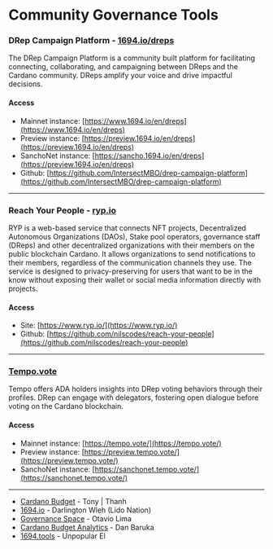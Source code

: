 # Community Governance Tools

### DRep Campaign Platform - [1694.io/dreps](https://www.1694.io/en/dreps)

The DRep Campaign Platform is a community built platform for facilitating connecting, collaborating, and campaigning between DReps and the Cardano community. DReps amplify your voice and drive impactful decisions.

#### Access

* Mainnet instance: [https://www.1694.io/en/dreps](https://www.1694.io/en/dreps)
* Preview instance: [https://preview.1694.io/en/dreps](https://preview.1694.io/en/dreps)
* SanchoNet instance: [https://sancho.1694.io/en/dreps](https://preview.1694.io/en/dreps)
* Github: [https://github.com/IntersectMBO/drep-campaign-platform](https://github.com/IntersectMBO/drep-campaign-platform)

***

### Reach Your People - [ryp.io](https://www.ryp.io/)

RYP is a web-based service that connects NFT projects, Decentralized Autonomous Organizations (DAOs), Stake pool operators, governance staff (DReps) and other decentralized organizations with their members on the public blockchain Cardano. It allows organizations to send notifications to their members, regardless of the communication channels they use. The service is designed to privacy-preserving for users that want to be in the know without exposing their wallet or social media information directly with projects.

#### Access

* Site: [https://www.ryp.io/](https://www.ryp.io/)
* Github: [https://github.com/nilscodes/reach-your-people](https://github.com/nilscodes/reach-your-people)

***

### [Tempo.vote](https://tempo.vote/about)

Tempo offers ADA holders insights into DRep voting behaviors through their profiles. DRep can engage with delegators, fostering open dialogue before voting on the Cardano blockchain.

#### Access

* Mainnet instance: [https://tempo.vote/](https://tempo.vote/)
* Preview instance: [https://preview.tempo.vote/](https://preview.tempo.vote/)
* SanchoNet instance: [https://sanchonet.tempo.vote/](https://sanchonet.tempo.vote/)

***

* [Cardano Budget](https://cardanobudget.com/) - Tony | Thanh
* [1694.io](http://1694.io/) - Darlington Wleh (Lido Nation)
* [Governance Space](https://governancespace.com/en-us) - Otavio Lima
* [Cardano Budget Analytics](https://budget.cardano.africa/) - Dan Baruka
* [1694.tools](https://1694-tools.vercel.app/) - Unpopular El
